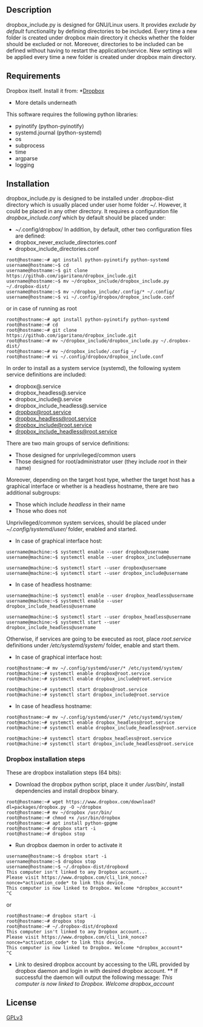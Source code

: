 ## Description
dropbox_include.py is designed for GNU/Linux users. It provides *exclude by default* functionality by defining directories to be included. Every time a new folder is created under dropbox main directory it checks whether the folder should be excluded or not. Moreover, directories to be included can be defined without having to restart the application/service. New settings will be applied every time a new folder is created under dropbox main directory.

## Requirements
Dropbox itself. Install it from:
*[Dropbox](https://www.dropbox.com/install)
* More details underneath

This software requires the following python libraries:
* pyinotify (python-pyinotify)
* systemd.journal (python-systemd)
* os
* subprocess
* time
* argparse
* logging

## Installation
dropbox_include.py is designed to be installed under .dropbox-dist directory which is usually placed under user home folder *~/*. However, it could be placed in any other directory.
It requires a configuration file *dropbox_include.conf* which by default should be placed under:
* *~/*.config/dropbox/
In addition, by default, other two configuration files are defined:
* dropbox_never_exclude_directories.conf
* dropbox_include_directories.conf

```shell
root@hostname:~# apt install python-pyinotify python-systemd
username@hostname:~$ cd
username@hostname:~$ git clone https://github.com/igaritano/dropbox_include.git
username@hostname:~$ mv ~/dropbox_include/dropbox_include.py ~/.dropbox-dist/
username@hostname:~$ mv ~/dropbox_include/.config/* ~/.config/
username@hostname:~$ vi ~/.config/dropbox/dropbox_include.conf
```
or in case of running as root
```shell
root@hostname:~# apt install python-pyinotify python-systemd
root@hostname:~# cd
root@hostname:~# git clone https://github.com/igaritano/dropbox_include.git
root@hostname:~# mv ~/dropbox_include/dropbox_include.py ~/.dropbox-dist/
root@hostname:~# mv ~/dropbox_include/.config ~/
root@hostname:~# vi ~/.config/dropbox/dropbox_include.conf
```

In order to install as a system service (systemd), the following system service definitions are included:
* dropbox@.service
* dropbox_headless@.service
* dropbox_include@.service
* dropbox_include_headless@.service
* dropbox@root.service
* dropbox_headless@root.service
* dropbox_include@root.service
* dropbox_include_headless@root.service

There are two main groups of service definitions:
* Those designed for unprivileged/common users
* Those designed for root/administrator user (they include *root* in their name)

Moreover, depending on the target host type, whether the target host has a graphical interface or whether is a headless hostname, there are two additional subgroups:
* Those which include *headless* in their name
* Those who does not

Unprivileged/common system services, should be placed under *~/.config/systemd/user/* folder, enabled and started.
* In case of graphical interface host:
```shell
username@machine:~$ systemctl enable --user dropbox@username
username@machine:~$ systemctl enable --user dropbox_include@username

username@machine:~$ systemctl start --user dropbox@username
username@machine:~$ systemctl start --user dropbox_include@username
```
* In case of headless hostname:
```shell
username@machine:~$ systemctl enable --user dropbox_headless@username
username@machine:~$ systemctl enable --user dropbox_include_headless@username

username@machine:~$ systemctl start --user dropbox_headless@username
username@machine:~$ systemctl start --user dropbox_include_headless@username
```

Otherwise, if services are going to be executed as root, place *root.service* definitions under */etc/systemd/system/* folder, enable and start them.
* In case of graphical interface host:
```shell
root@hostname:~# mv ~/.config/systemd/user/* /etc/systemd/system/
root@machine:~# systemctl enable dropbox@root.service
root@machine:~# systemctl enable dropbox_include@root.service

root@machine:~# systemctl start dropbox@root.service
root@machine:~# systemctl start dropbox_include@root.service
```
* In case of headless hostname:
```shell
root@hostname:~# mv ~/.config/systemd/user/* /etc/systemd/system/
root@machine:~# systemctl enable dropbox_headless@root.service
root@machine:~# systemctl enable dropbox_include_headless@root.service

root@machine:~# systemctl start dropbox_headless@root.service
root@machine:~# systemctl start dropbox_include_headless@root.service
```

### Dropbox installation steps
These are dropbox installation steps (64 bits):
* Download the dropbox python script, place it under */usr/bin/*, install dependencies and install dropbox binary.
```shell
root@hostname:~# wget https://www.dropbox.com/download?dl=packages/dropbox.py -O ~/dropbox
root@hostname:~# mv ~/dropbox /usr/bin/
root@hostname:~# chmod +x /usr/bin/dropbox
root@hostname:~# apt install python-gpgme
root@hostname:~# dropbox start -i
root@hostname:~# dropbox stop
```

* Run dropbox daemon in order to activate it
```shell
username@hostname:~$ dropbox start -i
username@hostname:~$ dropbox stop
username@hostname:~$ ~/.dropbox-dist/dropboxd
This computer isn't linked to any Dropbox account...
Please visit https://www.dropbox.com/cli_link_nonce?nonce=*activation_code* to link this device.
This computer is now linked to Dropbox. Welcome *dropbox_account*
^C
```
or
```shell
root@hostname:~# dropbox start -i
root@hostname:~# dropbox stop
root@hostname:~# ~/.dropbox-dist/dropboxd
This computer isn't linked to any Dropbox account...
Please visit https://www.dropbox.com/cli_link_nonce?nonce=*activation_code* to link this device.
This computer is now linked to Dropbox. Welcome *dropbox_account*
^C
```

* Link to desired dropbox account by accessing to the URL provided by dropbox daemon and login in with desired dropbox account.
** If successful the daemon will output the following message: *This computer is now linked to Dropbox. Welcome dropbox_account*


## License
[GPLv3](https://www.gnu.org/licenses/gpl-3.0.en.html)